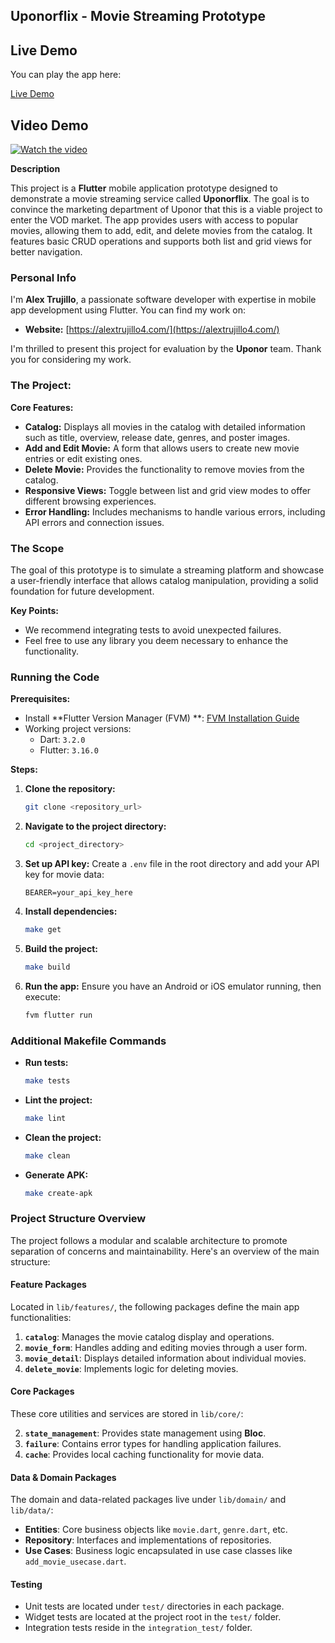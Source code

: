 ## Uponorflix - Movie Streaming Prototype

## Live Demo

You can play the app here:

[Live Demo](https://alextrujillo-example.web.app)

## Video Demo

[![Watch the video](https://img.youtube.com/vi/wB2nylZbbUs/maxresdefault.jpg)](https://youtu.be/wB2nylZbbUs)

**Description**

This project is a **Flutter** mobile application prototype designed to demonstrate a movie streaming
service called **Uponorflix**. The goal is to convince the marketing department of Uponor that this
is a viable project to enter the VOD market. The app provides users with access to popular movies,
allowing them to add, edit, and delete movies from the catalog. It features basic CRUD operations
and supports both list and grid views for better navigation.

### Personal Info

I'm **Alex Trujillo**, a passionate software developer with expertise in mobile app development
using Flutter. You can find my work on:

* **Website:** [https://alextrujillo4.com/](https://alextrujillo4.com/)

I'm thrilled to present this project for evaluation by the **Uponor** team. Thank you for
considering my work.

### The Project:

**Core Features:**

* **Catalog:** Displays all movies in the catalog with detailed information such as title, overview,
  release date, genres, and poster images.
* **Add and Edit Movie:** A form that allows users to create new movie entries or edit existing
  ones.
* **Delete Movie:** Provides the functionality to remove movies from the catalog.
* **Responsive Views:** Toggle between list and grid view modes to offer different browsing
  experiences.
* **Error Handling:** Includes mechanisms to handle various errors, including API errors and
  connection issues.

### The Scope

The goal of this prototype is to simulate a streaming platform and showcase a user-friendly
interface that allows catalog manipulation, providing a solid foundation for future development.

**Key Points:**

* We recommend integrating tests to avoid unexpected failures.
* Feel free to use any library you deem necessary to enhance the functionality.

### Running the Code

**Prerequisites:**

- Install **Flutter Version Manager (FVM)
  **: [FVM Installation Guide](https://github.com/fvm-sh/fvm?tab=readme-ov-file#listing-versions)
- Working project versions:
    - Dart: `3.2.0`
    - Flutter: `3.16.0`

**Steps:**

1. **Clone the repository:**
   ```bash
   git clone <repository_url>
   ```

2. **Navigate to the project directory:**
   ```bash
   cd <project_directory>
   ```

3. **Set up API key:**
   Create a `.env` file in the root directory and add your API key for movie data:
   ```
   BEARER=your_api_key_here
   ```

4. **Install dependencies:**
   ```bash
   make get
   ```

5. **Build the project:**
   ```bash
   make build
   ```

6. **Run the app:**
   Ensure you have an Android or iOS emulator running, then execute:
   ```bash
   fvm flutter run
   ```

### Additional Makefile Commands

* **Run tests:**
   ```bash
   make tests
   ```

* **Lint the project:**
   ```bash
   make lint
   ```

* **Clean the project:**
   ```bash
   make clean
   ```

* **Generate APK:**
   ```bash
   make create-apk
   ```

### Project Structure Overview

The project follows a modular and scalable architecture to promote separation of concerns and
maintainability. Here's an overview of the main structure:

#### Feature Packages

Located in `lib/features/`, the following packages define the main app functionalities:

1. **`catalog`**: Manages the movie catalog display and operations.
2. **`movie_form`**: Handles adding and editing movies through a user form.
3. **`movie_detail`**: Displays detailed information about individual movies.
4. **`delete_movie`**: Implements logic for deleting movies.

#### Core Packages

These core utilities and services are stored in `lib/core/`:

2. **`state_management`**: Provides state management using **Bloc**.
3. **`failure`**: Contains error types for handling application failures.
4. **`cache`**: Provides local caching functionality for movie data.

#### Data & Domain Packages

The domain and data-related packages live under `lib/domain/` and `lib/data/`:

- **Entities**: Core business objects like `movie.dart`, `genre.dart`, etc.
- **Repository**: Interfaces and implementations of repositories.
- **Use Cases**: Business logic encapsulated in use case classes like `add_movie_usecase.dart`.

#### Testing

- Unit tests are located under `test/` directories in each package.
- Widget tests are located at the project root in the `test/` folder.
- Integration tests reside in the `integration_test/` folder.
